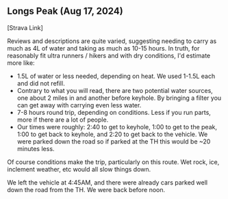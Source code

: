 ## Longs Peak (Aug 17, 2024)

[Strava Link]

Reviews and descriptions are quite varied, suggesting needing to carry as much as 4L of water and taking as much as 10-15 hours. In truth, for reasonably fit ultra runners / hikers and with dry conditions, I'd estimate more like:

- 1.5L of water or less needed, depending on heat. We used 1-1.5L each and did not refill.
- Contrary to what you will read, there are two potential water sources, one about 2 miles in and another before keyhole. By bringing a filter you can get away with carrying even less water.
- 7-8 hours round trip, depending on conditions. Less if you run parts, more if there are a lot of people.
- Our times were roughly: 2:40 to get to keyhole, 1:00 to get to the peak, 1:00 to get back to keyhole, and 2:20 to get back to the vehicle. We were parked down the road so if parked at the TH this would be ~20 minutes less.

Of course conditions make the trip, particularly on this route. Wet rock, ice, inclement weather, etc would all slow things down.

We left the vehicle at 4:45AM, and there were already cars parked well down the road from the TH. We were back before noon.

